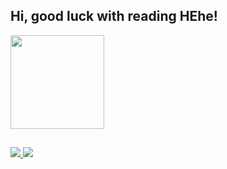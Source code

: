## Hi, good luck with reading HEhe!
<div align="center">
  <a href="https://github.com/DaviPedrosaFreire" style="display:flex; width:100%;">
    <img height="150em" src="https://github-readme-stats.vercel.app/api?username=DaviPedrosaFreire&show_icons=true&include_all_commits=true&count_private=true&theme=tokyonight"/>
  </a>
</div>

  
  ##
 
<div> 
  <a  href="mailto:davigudybaypedrosa@gmail.com"><img src="https://img.shields.io/badge/-Gmail-%23333?style=for-the-badge&logo=gmail&logoColor=white" target="_blank">     </a>
  <a href="https://www.linkedin.com/in/davi-pedrosa-freire-207371216/" target="_blank"><img src="https://img.shields.io/badge/-LinkedIn-%230077B5?style=for-the-badge&logo=linkedin&logoColor=white" target="_blank"></a> 
  
</div>
